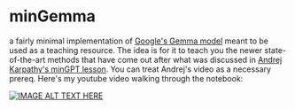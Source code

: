 # minGemma

a fairly minimal implementation of [Google's Gemma model](https://storage.googleapis.com/deepmind-media/gemma/gemma-report.pdf) meant to be used as a teaching resource. The idea is for it to teach you the newer state-of-the-art methods that have come out after what was discussed in [Andrej Karpathy's minGPT lesson](https://www.youtube.com/watch?v=kCc8FmEb1nY&t=5013). You can treat Andrej's video as a necessary prereq. Here's my youtube video walking through the notebook:

[![IMAGE ALT TEXT HERE](https://img.youtube.com/vi/WW7ZxaC3OtA/0.jpg)](https://www.youtube.com/watch?v=WW7ZxaC3OtA)